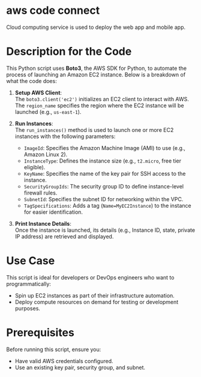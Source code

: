 # aws code connect
Cloud computing service is used to deploy the web app and mobile app.
# Description for the Code
This Python script uses **Boto3**, the AWS SDK for Python, to automate the process of launching an Amazon EC2 instance. Below is a breakdown of what the code does:

1. **Setup AWS Client**:  
   The `boto3.client('ec2')` initializes an EC2 client to interact with AWS. The `region_name` specifies the region where the EC2 instance will be launched (e.g., `us-east-1`).

2. **Run Instances**:  
   The `run_instances()` method is used to launch one or more EC2 instances with the following parameters:
   - `ImageId`: Specifies the Amazon Machine Image (AMI) to use (e.g., Amazon Linux 2).
   - `InstanceType`: Defines the instance size (e.g., `t2.micro`, free tier eligible).
   - `KeyName`: Specifies the name of the key pair for SSH access to the instance.
   - `SecurityGroupIds`: The security group ID to define instance-level firewall rules.
   - `SubnetId`: Specifies the subnet ID for networking within the VPC.
   - `TagSpecifications`: Adds a tag (`Name=MyEC2Instance`) to the instance for easier identification.

3. **Print Instance Details**:  
   Once the instance is launched, its details (e.g., Instance ID, state, private IP address) are retrieved and displayed.

# Use Case
This script is ideal for developers or DevOps engineers who want to programmatically:
- Spin up EC2 instances as part of their infrastructure automation.
- Deploy compute resources on demand for testing or development purposes.

# Prerequisites
Before running this script, ensure you:
- Have valid AWS credentials configured.
- Use an existing key pair, security group, and subnet.
